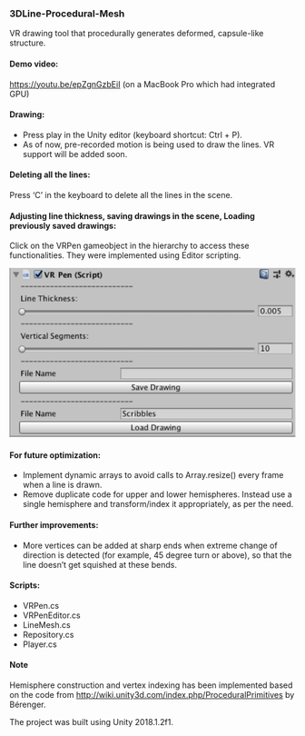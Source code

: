 ### 3DLine-Procedural-Mesh
VR drawing tool that procedurally generates deformed, capsule-like structure.

#### Demo video:
https://youtu.be/epZgnGzbEiI (on a MacBook Pro which had integrated GPU)

#### Drawing:
- Press play in the Unity editor (keyboard shortcut: Ctrl + P).
- As of now, pre-recorded motion is being used to draw the lines. VR support will be added soon.

#### Deleting all the lines:
Press ‘C’ in the keyboard to delete all the lines in the scene.

#### Adjusting line thickness, saving drawings in the scene, Loading previously saved drawings:
Click on the VRPen gameobject in the hierarchy to access these functionalities. They were implemented using Editor scripting.

![alt text](https://github.com/tsargs/3DLine-Procedural-Mesh/blob/master/3DLine/EditorScripting.png "Screenshot")


#### For future optimization:
-	Implement dynamic arrays to avoid calls to Array.resize() every frame when a line is drawn.
-	Remove duplicate code for upper and lower hemispheres. Instead use a single hemisphere and transform/index it appropriately, as per the need.

#### Further improvements:
-	More vertices can be added at sharp ends when extreme change of direction is detected (for example, 45 degree turn or above), so that the line doesn’t get squished at these bends.

#### Scripts:
- VRPen.cs
- VRPenEditor.cs
- LineMesh.cs
- Repository.cs
- Player.cs

#### Note
Hemisphere construction and vertex indexing has been implemented based on the code from http://wiki.unity3d.com/index.php/ProceduralPrimitives by Bérenger.


The project was built using Unity 2018.1.2f1.
